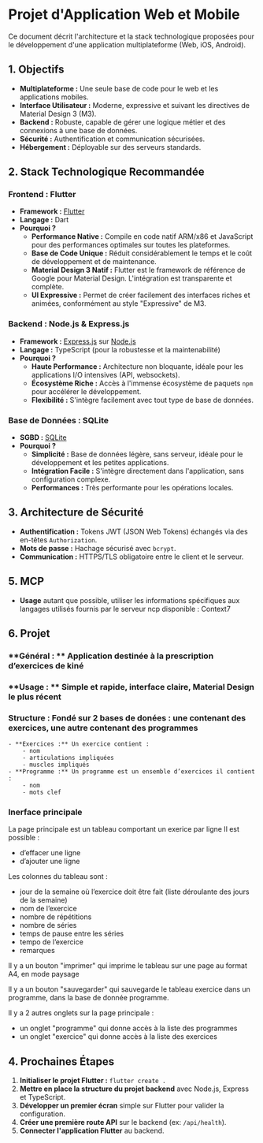 # Projet d'Application Web et Mobile

Ce document décrit l'architecture et la stack technologique proposées pour le développement d'une application multiplateforme (Web, iOS, Android).

## 1. Objectifs

- **Multiplateforme :** Une seule base de code pour le web et les applications mobiles.
- **Interface Utilisateur :** Moderne, expressive et suivant les directives de Material Design 3 (M3).
- **Backend :** Robuste, capable de gérer une logique métier et des connexions à une base de données.
- **Sécurité :** Authentification et communication sécurisées.
- **Hébergement :** Déployable sur des serveurs standards.

## 2. Stack Technologique Recommandée

### Frontend : Flutter

- **Framework :** [Flutter](https://flutter.dev/)
- **Langage :** Dart
- **Pourquoi ?**
    - **Performance Native :** Compile en code natif ARM/x86 et JavaScript pour des performances optimales sur toutes les plateformes.
    - **Base de Code Unique :** Réduit considérablement le temps et le coût de développement et de maintenance.
    - **Material Design 3 Natif :** Flutter est le framework de référence de Google pour Material Design. L'intégration est transparente et complète.
    - **UI Expressive :** Permet de créer facilement des interfaces riches et animées, conformément au style "Expressive" de M3.

### Backend : Node.js & Express.js

- **Framework :** [Express.js](https://expressjs.com/) sur [Node.js](https://nodejs.org/)
- **Langage :** TypeScript (pour la robustesse et la maintenabilité)
- **Pourquoi ?**
    - **Haute Performance :** Architecture non bloquante, idéale pour les applications I/O intensives (API, websockets).
    - **Écosystème Riche :** Accès à l'immense écosystème de paquets `npm` pour accélérer le développement.
    - **Flexibilité :** S'intègre facilement avec tout type de base de données.

### Base de Données : SQLite

- **SGBD :** [SQLite](https://www.sqlite.org/index.html)
- **Pourquoi ?**
    - **Simplicité :** Base de données légère, sans serveur, idéale pour le développement et les petites applications.
    - **Intégration Facile :** S'intègre directement dans l'application, sans configuration complexe.
    - **Performances :** Très performante pour les opérations locales.

## 3. Architecture de Sécurité

- **Authentification :** Tokens JWT (JSON Web Tokens) échangés via des en-têtes `Authorization`.
- **Mots de passe :** Hachage sécurisé avec `bcrypt`.
- **Communication :** HTTPS/TLS obligatoire entre le client et le serveur.

## 5. MCP

- **Usage**
autant que possible, utiliser les informations spécifiques aux langages utilisés fournis par le serveur ncp disponible : Context7


## 6. Projet

### **Général : ** Application destinée à la prescription d’exercices de kiné

### **Usage : ** Simple et rapide, interface claire, Material Design le plus récent

### **Structure :** Fondé sur 2 bases de donées : une contenant des exercices, une autre contenant des programmes

    - **Exercices :** Un exercice contient :
        - nom
        - articulations impliquées
        - muscles impliqués
    - **Programme :** Un programme est un ensemble d’exercices il contient :
        - nom
        - mots clef 

### **Inerface principale**

La page principale est un tableau comportant un exerice par ligne
Il est possible :
- d’effacer une ligne
- d’ajouter une ligne

Les colonnes du tableau sont :
- jour de la semaine où l’exercice doit être fait (liste déroulante des jours de la semaine)
- nom de l’exercice
- nombre de répétitions
- nombre de séries
- temps de pause entre les séries
- tempo de l’exercice
- remarques

Il y a un bouton "imprimer" qui imprime le tableau sur une page au format A4, en mode paysage

Il y a un bouton "sauvegarder" qui sauvegarde le tableau exercice dans un programme, dans la base de donnée programme.

Il y a 2 autres onglets sur la page principale :
- un onglet "programme" qui donne accès à la liste des programmes
- un onglet "exercice" qui donne accès à la liste des exercices



## 4. Prochaines Étapes

1.  **Initialiser le projet Flutter :** `flutter create .`
2.  **Mettre en place la structure du projet backend** avec Node.js, Express et TypeScript.
3.  **Développer un premier écran** simple sur Flutter pour valider la configuration.
4.  **Créer une première route API** sur le backend (ex: `/api/health`).
5.  **Connecter l'application Flutter** au backend.
